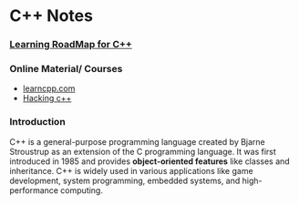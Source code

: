 # C++ Notes

### [Learning RoadMap for C++](https://roadmap.sh/cpp)
### Online Material/ Courses
- [learncpp.com](https://www.learncpp.com/)
- [Hacking c++](https://hackingcpp.com/)

### Introduction
C++ is a general-purpose programming language created by Bjarne Stroustrup as an extension of the C programming language. It was first introduced in 1985 and provides **object-oriented features** like classes and inheritance. C++ is widely used in various applications like game development, system programming, embedded systems, and high-performance computing.



